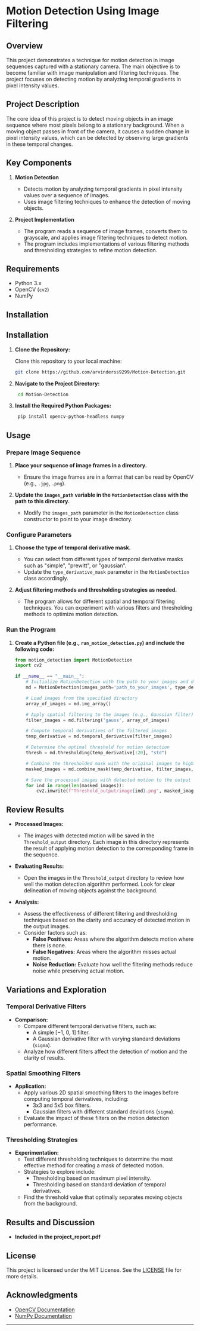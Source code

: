 # Motion Detection Using Image Filtering

## Overview

This project demonstrates a technique for motion detection in image sequences captured with a stationary camera. The main objective is to become familiar with image manipulation and filtering techniques. The project focuses on detecting motion by analyzing temporal gradients in pixel intensity values.

## Project Description

The core idea of this project is to detect moving objects in an image sequence where most pixels belong to a stationary background. When a moving object passes in front of the camera, it causes a sudden change in pixel intensity values, which can be detected by observing large gradients in these temporal changes.

## Key Components

1. **Motion Detection**
   - Detects motion by analyzing temporal gradients in pixel intensity values over a sequence of images.
   - Uses image filtering techniques to enhance the detection of moving objects.

2. **Project Implementation**
   - The program reads a sequence of image frames, converts them to grayscale, and applies image filtering techniques to detect motion.
   - The program includes implementations of various filtering methods and thresholding strategies to refine motion detection.

## Requirements

- Python 3.x
- OpenCV (`cv2`)
- NumPy

## Installation

## Installation

1. **Clone the Repository:**

   Clone this repository to your local machine:

   ```bash
   git clone https://github.com/arvinderss9299/Motion-Detection.git

2. **Navigate to the Project Directory:**

   ```bash
    cd Motion-Detection

3. **Install the Required Python Packages:**

   ```bash
    pip install opencv-python-headless numpy
    ```

## Usage

### Prepare Image Sequence

1. **Place your sequence of image frames in a directory.**
   - Ensure the image frames are in a format that can be read by OpenCV (e.g., `.jpg`, `.png`).

2. **Update the `images_path` variable in the `MotionDetection` class with the path to this directory.**
   - Modify the `images_path` parameter in the `MotionDetection` class constructor to point to your image directory.

### Configure Parameters

1. **Choose the type of temporal derivative mask.**
   - You can select from different types of temporal derivative masks such as "simple", "prewitt", or "gaussian".
   - Update the `type_derivative_mask` parameter in the `MotionDetection` class accordingly.

2. **Adjust filtering methods and thresholding strategies as needed.**
   - The program allows for different spatial and temporal filtering techniques. You can experiment with various filters and thresholding methods to optimize motion detection.

### Run the Program

1. **Create a Python file (e.g., `run_motion_detection.py`) and include the following code:**

   ```python
   from motion_detection import MotionDetection
   import cv2

   if __name__ == "__main__":
       # Initialize MotionDetection with the path to your images and desired derivative mask type
       md = MotionDetection(images_path='path_to_your_images', type_derivative_mask="simple")

       # Load images from the specified directory
       array_of_images = md.img_array()

       # Apply spatial filtering to the images (e.g., Gaussian filter)
       filter_images = md.filtering('gauss', array_of_images)

       # Compute temporal derivatives of the filtered images
       temp_derivative = md.temporal_derivative(filter_images)

       # Determine the optimal threshold for motion detection
       thresh = md.thresholding(temp_derivative[:20], "std")

       # Combine the thresholded mask with the original images to highlight detected motion
       masked_images = md.combine_mask(temp_derivative, filter_images, thresh)

       # Save the processed images with detected motion to the output directory
       for ind in range(len(masked_images)):
           cv2.imwrite(f"Threshold_output/image{ind}.png", masked_images[ind])

## Review Results

- **Processed Images:**
  - The images with detected motion will be saved in the `Threshold_output` directory. Each image in this directory represents the result of applying motion detection to the corresponding frame in the sequence.
  
- **Evaluating Results:**
  - Open the images in the `Threshold_output` directory to review how well the motion detection algorithm performed. Look for clear delineation of moving objects against the background.
  
- **Analysis:**
  - Assess the effectiveness of different filtering and thresholding techniques based on the clarity and accuracy of detected motion in the output images.
  - Consider factors such as:
    - **False Positives:** Areas where the algorithm detects motion where there is none.
    - **False Negatives:** Areas where the algorithm misses actual motion.
    - **Noise Reduction:** Evaluate how well the filtering methods reduce noise while preserving actual motion.

## Variations and Exploration

### Temporal Derivative Filters

- **Comparison:**
  - Compare different temporal derivative filters, such as:
    - A simple [−1, 0, 1] filter.
    - A Gaussian derivative filter with varying standard deviations (`sigma`).
  - Analyze how different filters affect the detection of motion and the clarity of results.

### Spatial Smoothing Filters

- **Application:**
  - Apply various 2D spatial smoothing filters to the images before computing temporal derivatives, including:
    - 3x3 and 5x5 box filters.
    - Gaussian filters with different standard deviations (`sigma`).
  - Evaluate the impact of these filters on the motion detection performance.

### Thresholding Strategies

- **Experimentation:**
  - Test different thresholding techniques to determine the most effective method for creating a mask of detected motion.
  - Strategies to explore include:
    - Thresholding based on maximum pixel intensity.
    - Thresholding based on standard deviation of temporal derivatives.
  - Find the threshold value that optimally separates moving objects from the background.

## Results and Discussion

- **Included in the project_report.pdf**

## License

This project is licensed under the MIT License. See the [LICENSE](LICENSE) file for more details.

## Acknowledgments

- [OpenCV Documentation](https://docs.opencv.org/)
- [NumPy Documentation](https://numpy.org/doc/)

---
